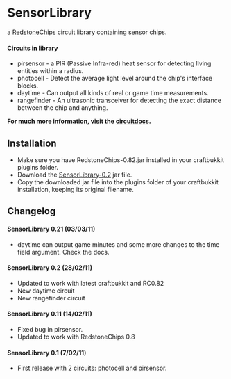 SensorLibrary
=============

a [RedstoneChips](http://eisental.github.com/RedstoneChips) circuit library containing sensor chips.

#### Circuits in library
- pirsensor - a PIR (Passive Infra-red) heat sensor for detecting living entities within a radius.
- photocell - Detect the average light level around the chip's interface blocks.
- daytime - Can output all kinds of real or game time measurements.
- rangefinder - An ultrasonic transceiver for detecting the exact distance between the chip and anything.

__For much more information, visit the [circuitdocs](http://eisental.github.com/RedstoneChips/circuitdocs).__

Installation
-------------
* Make sure you have RedstoneChips-0.82.jar installed in your craftbukkit plugins folder.
* Download the [SensorLibrary-0.2](https://github.com/downloads/eisental/SensorLibrary/SensorLibrary-0.2.jar) jar file.
* Copy the downloaded jar file into the plugins folder of your craftbukkit installation, keeping its original filename.

Changelog
---------
#### SensorLibrary 0.21 (03/03/11)
- daytime can output game minutes and some more changes to the time field argument. Check the docs.

#### SensorLibrary 0.2 (28/02/11)
- Updated to work with latest craftbukkit and RC0.82
- New daytime circuit
- New rangefinder circuit

#### SensorLibrary 0.11 (14/02/11)
- Fixed bug in pirsensor.
- Updated to work with RedstoneChips 0.8

#### SensorLibrary 0.1 (7/02/11)
- First release with 2 circuits: photocell and pirsensor.
